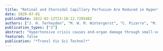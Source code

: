 ```yaml
---
title: "Retinal and Choroidal Capillary Perfusion Are Reduced in Hypertensive Crisis Irrespective of Retinopathy"
date: 2020-07-01
publishDate: 2022-02-12T23:10:12.729548Z
authors: ["J. H. Terheyden", "M. W. M. Wintergerst", "C. Pizarro", "M. Pfau", "G. N. Turski", "F. G. Holz", "R. P. Finger"]
publication_types: ["2"]
abstract: "Hypertensive crisis causes end-organ damage through small-vessel damage as described histologically. Noninvasive optical coherence tomography angiography (OCTA) makes it possible to image retinal and choroidal capillaries on a microscopic level in vivo. We quantified eye vessel perfusion changes in hypertensive crisis using OCTA. Patients with hypertensive crisis (systolic blood pressure ≥180 mm Hg and/or diastolic blood pressure ≥110 mm Hg) and age-matched healthy controls were included in the study. OCTA en face 3 × 3-mm images of the superficial and deep retinal layers and the choriocapillaris were acquired. Outcome parameters included vessel density (VD) and vessel skeleton density (VSD) of the superficial and deep retinal layers, as well as flow voids of the choriocapillaris. = 0.045). Hypertensive crisis is associated with a significant reduction in retinal and choroidal capillary perfusion based on OCTA findings. These alterations are independent of retinopathy and related to end-organ damage. OCTA might help distinguish hypertensive urgency from hypertensive emergency earlier than currently possible."
featured: false
publication: "*Transl Vis Sci Technol*"
---
```


